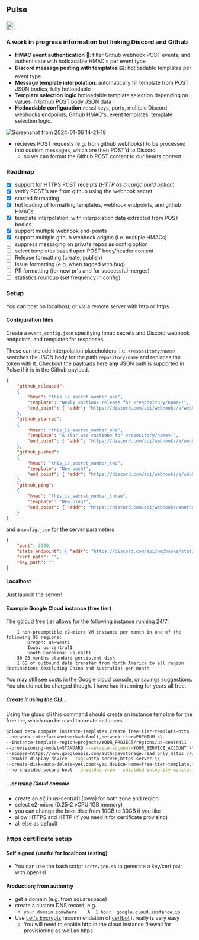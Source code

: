## Pulse 
<a href="https://discord.gg/SBeMPQtuB5">
<img width="auto" height="24px" src=https://pulse.jerboa.app:3030/badge alt="Pulse status badge, with a link to the Discord channel. If this text is visible Pulse is sleeping."></img>
</p>
</a>

### A work in progress information bot linking Discord and Github

- **HMAC event authentication** 🔐: filter Github webhook POST events, and authenticate with hotloadable HMAC's per event type
- **Discord message posting with templates** 📟: hotloadable templates per event type
- **Message template interpolation**: automatically fill template from POST JSON bodies, fully hotloadable 
- **Template selection logic** hotloadable template selection depending on values in Github POST body JSON data
- **Hotloadable configuration** 🔥: ssl keys, ports, multiple Discord webhooks endpoints, Github HMAC's, event templates, template selection logic.   

![Screenshot from 2024-01-06 14-21-18](https://github.com/JerboaBurrow/Pulse/assets/84378622/34a58459-a51d-4c80-9d1a-07d6f98551eb)

- recieves POST requests (e.g. from github webhooks) to be processed into custom messages, which are then POST'd to Discord
    - so we can format the Github POST content to our hearts content
 
### Roadmap

- [x] support for HTTPS POST receipts (*HTTP as a cargo build option*)
- [x] verify POST's are from github using the webhook secret
- [x] starred formatting 
- [x] hot loading of formatting templates, webhook endpoints, and github HMACs
- [x] template interpolation, with interpolation data extracted from POST bodies.
- [x] support multiple webhook end-points
- [x] support multiple github webhook origins (i.e. multiple HMACs)
- [ ] suppress messaging on private repos as config option 
- [ ] select templates based upon POST body/header content
- [ ] Release formatting (create, publish)
- [ ] Issue formatting (e.g. when tagged with bug)
- [ ] PR formatting (for new pr's and for successful merges)
- [ ] statistics roundup (set frequency in config)

### Setup

You can host on localhost, or via a remote server with http or https

#### Configuration files

Create a ```event_config.json``` specifying hmac secrets and Discord webhook endpoints, and templates for responses. 

These can include interpolation placeholders, i.e. ```<respository/name>``` searches the JSON body for the path ```repository/name``` and replaces the token with it. [Checkout the payloads here](https://docs.github.com/en/webhooks/webhook-events-and-payloads) **any** JSON path is supported in Pulse if it is in the Github payload.

```json
{
    "github_released":
    {
        "hmac": "this_is_secret_number_one",
        "template": "Newly <action> release for <respository/name>!",
        "end_point": { "addr": "https://discord.com/api/webhooks/a/webhook" }
    },
    "github_starred":
    {
        "hmac": "this_is_secret_number_one",
        "template": "A star was <action> for <repository/name>!",
        "end_point": { "addr": "https://discord.com/api/webhooks/a/webhook" }
    },
    "github_pushed":
    {
        "hmac": "this_is_secret_number_two",
        "template": "New push!",
        "end_point": { "addr": "https://discord.com/api/webhooks/a/webhook" }
    },
    "github_ping":
    {
        "hmac": "this_is_secret_number_three",
        "template": "New ping!",
        "end_point": { "addr": "https://discord.com/api/webhooks/another/webhook" }
    }
}
```

and a ```config.json``` for the server parameters

```json
{
    "port": 3030,
    "stats_endpoint": { "addr": "https://discord.com/api/webhooks/statistics/webhook" },
    "cert_path": "",
    "key_path": ""
}
```

#### Localhost

Just launch the server!

#### Example Google Cloud instance (free tier)

The [gcloud free tier](https://cloud.google.com/free?hl=en) [allows for the following instance running 24/7:](https://cloud.google.com/free/docs/free-cloud-features#compute)

```
    1 non-preemptible e2-micro VM instance per month in one of the following US regions:
        Oregon: us-west1
        Iowa: us-central1
        South Carolina: us-east1
    30 GB-months standard persistent disk
    1 GB of outbound data transfer from North America to all region destinations (excluding China and Australia) per month

```

You may still see costs in the Google cloud console, or savings suggestions. You should not be charged though. I have had it running for years all free.

##### Create it using the CLI...

Using the gloud cli this command should create an instance template for the free tier, which can be used to create instances

```bash
gcloud beta compute instance-templates create free-tier-template-http --project=YOUR_PROJECT --machine-type=e2-micro \\
--network-interface=network=default,network-tier=PREMIUM \\
--instance-template-region=projects/YOUR_PROJECT/regions/us-central1 --maintenance-policy=MIGRATE \\
--provisioning-model=STANDARD --service-account=YOUR_SERVICE_ACCOUNT \\
--scopes=https://www.googleapis.com/auth/devstorage.read_only,https://www.googleapis.com/auth/logging.write,https://www.googleapis.com/auth/monitoring.write,https://www.googleapis.com/auth/servicecontrol,https://www.googleapis.com/auth/service.management.readonly,https://www.googleapis.com/auth/trace.append \\
--enable-display-device --tags=http-server,https-server \\
--create-disk=auto-delete=yes,boot=yes,device-name=free-tier-template,image=projects/debian-cloud/global/images/debian-11-bullseye-v20220719,mode=rw,size=30,type=pd-standard 
--no-shielded-secure-boot --shielded-vtpm --shielded-integrity-monitoring --reservation-affinity=any
```

##### ...or using Cloud console

- create an e2 in us-central1 (Iowa) for both zone and region
- select e2-micro (0.25-2 vCPU 1GB memory)
- you can change the boot disc from 10GB to 30GB if you like
- allow HTTPS and HTTP (if you need it for certificate provising)
- all else as default

### https certificate setup

#### Self signed (useful for localhost testing)

- You can use the bash script ```certs/gen.sh``` to generate a key/cert pair with openssl

#### Production; from authority

- get a domain (e.g. from squarespace)
- create a custom DNS record, e.g.
    - ```your.domain.somwhere    A	1 hour	google.cloud.instance.ip ```
- Use [Let's Encrypts](https://letsencrypt.org/) recommendation of [certbot](https://certbot.eff.org/) it really is very easy
    - You will need to enable http in the cloud instance firewall for provisioning as well as https

